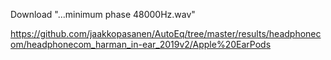 Download "...minimum phase 48000Hz.wav"

https://github.com/jaakkopasanen/AutoEq/tree/master/results/headphonecom/headphonecom_harman_in-ear_2019v2/Apple%20EarPods
